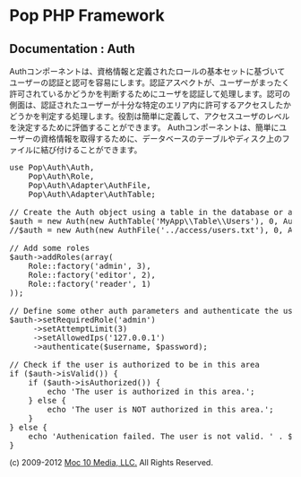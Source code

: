 Pop PHP Framework
=================

Documentation : Auth
--------------------

Authコンポーネントは、資格情報と定義されたロールの基本セットに基づいてユーザーの認証と認可を容易にします。認証アスペクトが、ユーザーがまったく許可されているかどうかを判断するためにユーザを認証して処理します。認可の側面は、認証されたユーザーが十分な特定のエリア内に許可するアクセスしたかどうかを判定する処理します。役割は簡単に定義して、アクセスユーザのレベルを決定するために評価することができます。 Authコンポーネントは、簡単にユーザーの資格情報を取得するために、データベースのテーブルやディスク上のファイルに結び付けることができます。


<pre>
use Pop\Auth\Auth,
    Pop\Auth\Role,
    Pop\Auth\Adapter\AuthFile,
    Pop\Auth\Adapter\AuthTable;

// Create the Auth object using a table in the database or a local access file.
$auth = new Auth(new AuthTable('MyApp\\Table\\Users'), 0, Auth::ENCRYPT_SHA1);
//$auth = new Auth(new AuthFile('../access/users.txt'), 0, Auth::ENCRYPT_SHA1);

// Add some roles
$auth->addRoles(array(
    Role::factory('admin', 3),
    Role::factory('editor', 2),
    Role::factory('reader', 1)
));

// Define some other auth parameters and authenticate the user
$auth->setRequiredRole('admin')
     ->setAttemptLimit(3)
     ->setAllowedIps('127.0.0.1')
     ->authenticate($username, $password);

// Check if the user is authorized to be in this area
if ($auth->isValid()) {
    if ($auth->isAuthorized()) {
        echo 'The user is authorized in this area.';
    } else {
        echo 'The user is NOT authorized in this area.';
    }
} else {
    echo 'Authenication failed. The user is not valid. ' . $auth->getResultMessage();
}
</pre>

(c) 2009-2012 [Moc 10 Media, LLC.](http://www.moc10media.com) All Rights Reserved.
